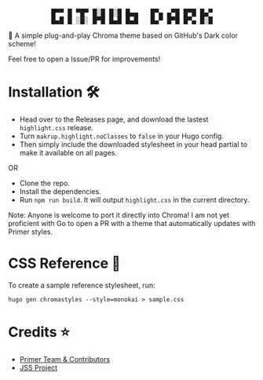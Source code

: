 <pre align="center">
█▀▀ █ ▀█▀ █░█ █░█ █▄▄   █▀▄ ▄▀█ █▀█ █▄▀
█▄█ █ ░█░ █▀█ █▄█ █▄█   █▄▀ █▀█ █▀▄ █░█
</pre>
🌙 A simple plug-and-play Chroma theme based on GitHub's Dark color scheme!

Feel free to open a Issue/PR for improvements!

# Installation 🛠️
- Head over to the Releases page, and download the lastest `highlight.css` release.
- Turn `makrup.highlight.noClasses` to `false` in your Hugo config.
- Then simply include the downloaded stylesheet in your head partial to make it available on all pages.

OR

- Clone the repo.
- Install the dependencies.
- Run `npm run build`. It will output `highlight.css` in the current directory.

Note: Anyone is welcome to port it directly into Chroma! I am not yet proficient with Go to open a PR with a theme that automatically updates with Primer styles.

# CSS Reference 📙
To create a sample reference stylesheet, run:
```
hugo gen chromastyles --style=monokai > sample.css
```

# Credits ⭐
- [Primer Team & Contributors](https://primer.style/)
- [JSS Project](https://github.com/cssinjs/jss)

